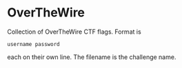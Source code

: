 # OverTheWire

Collection of OverTheWire CTF flags. Format is

  `username password`

each on their own line. The filename is the challenge name.
